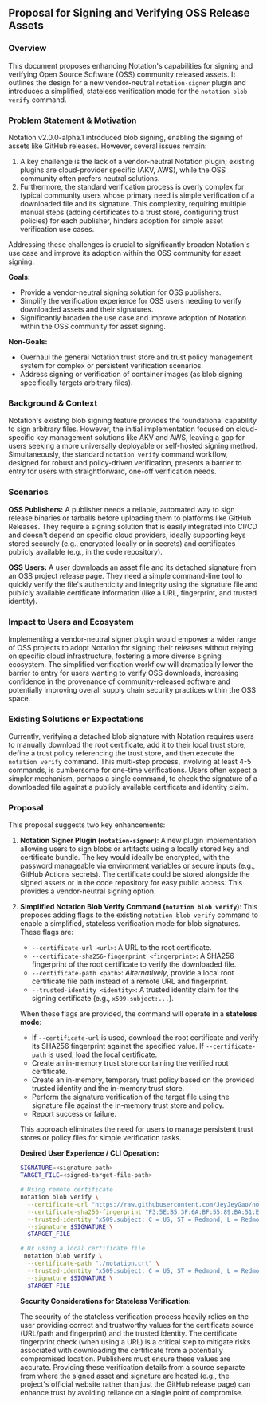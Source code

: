 ## Proposal for Signing and Verifying OSS Release Assets

### Overview

This document proposes enhancing Notation's capabilities for signing and verifying Open Source Software (OSS) community released assets. It outlines the design for a new vendor-neutral `notation-signer` plugin and introduces a simplified, stateless verification mode for the `notation blob verify` command.

### Problem Statement & Motivation

Notation v2.0.0-alpha.1 introduced blob signing, enabling the signing of assets like GitHub releases. However, several issues remain:
1.  A key challenge is the lack of a vendor-neutral Notation plugin; existing plugins are cloud-provider specific (AKV, AWS), while the OSS community often prefers neutral solutions.
2.  Furthermore, the standard verification process is overly complex for typical community users whose primary need is simple verification of a downloaded file and its signature. This complexity, requiring multiple manual steps (adding certificates to a trust store, configuring trust policies) for each publisher, hinders adoption for simple asset verification use cases.

Addressing these challenges is crucial to significantly broaden Notation's use case and improve its adoption within the OSS community for asset signing.

**Goals:**

* Provide a vendor-neutral signing solution for OSS publishers.
* Simplify the verification experience for OSS users needing to verify downloaded assets and their signatures.
* Significantly broaden the use case and improve adoption of Notation within the OSS community for asset signing.

**Non-Goals:**

* Overhaul the general Notation trust store and trust policy management system for complex or persistent verification scenarios.
* Address signing or verification of container images (as blob signing specifically targets arbitrary files).

### Background & Context

Notation's existing blob signing feature provides the foundational capability to sign arbitrary files. However, the initial implementation focused on cloud-specific key management solutions like AKV and AWS, leaving a gap for users seeking a more universally deployable or self-hosted signing method. Simultaneously, the standard `notation verify` command workflow, designed for robust and policy-driven verification, presents a barrier to entry for users with straightforward, one-off verification needs.

### Scenarios

**OSS Publishers:** A publisher needs a reliable, automated way to sign release binaries or tarballs before uploading them to platforms like GitHub Releases. They require a signing solution that is easily integrated into CI/CD and doesn't depend on specific cloud providers, ideally supporting keys stored securely (e.g., encrypted locally or in secrets) and certificates publicly available (e.g., in the code repository).

**OSS Users:** A user downloads an asset file and its detached signature from an OSS project release page. They need a simple command-line tool to quickly verify the file's authenticity and integrity using the signature file and publicly available certificate information (like a URL, fingerprint, and trusted identity).

### Impact to Users and Ecosystem

Implementing a vendor-neutral signer plugin would empower a wider range of OSS projects to adopt Notation for signing their releases without relying on specific cloud infrastructure, fostering a more diverse signing ecosystem. The simplified verification workflow will dramatically lower the barrier to entry for users wanting to verify OSS downloads, increasing confidence in the provenance of community-released software and potentially improving overall supply chain security practices within the OSS space.

### Existing Solutions or Expectations

Currently, verifying a detached blob signature with Notation requires users to manually download the root certificate, add it to their local trust store, define a trust policy referencing the trust store, and then execute the `notation verify` command. This multi-step process, involving at least 4-5 commands, is cumbersome for one-time verifications. Users often expect a simpler mechanism, perhaps a single command, to check the signature of a downloaded file against a publicly available certificate and identity claim.

### Proposal

This proposal suggests two key enhancements:

1.  **Notation Signer Plugin (`notation-signer`)**: A new plugin implementation allowing users to sign blobs or artifacts using a locally stored key and certificate bundle. The key would ideally be encrypted, with the password manageable via environment variables or secure inputs (e.g., GitHub Actions secrets). The certificate could be stored alongside the signed assets or in the code repository for easy public access. This provides a vendor-neutral signing option.

2.  **Simplified Notation Blob Verify Command (`notation blob verify`)**: This proposes adding flags to the existing `notation blob verify` command to enable a simplified, stateless verification mode for blob signatures. These flags are:
    * `--certificate-url <url>`: A URL to the root certificate.
    * `--certificate-sha256-fingerprint <fingerprint>`: A SHA256 fingerprint of the root certificate to verify the downloaded file.
    * `--certificate-path <path>`: *Alternatively*, provide a local root certificate file path instead of a remote URL and fingerprint.
    * `--trusted-identity <identity>`: A trusted identity claim for the signing certificate (e.g., `x509.subject:...`).

    When these flags are provided, the command will operate in a **stateless mode**:
    * If `--certificate-url` is used, download the root certificate and verify its SHA256 fingerprint against the specified value. If `--certificate-path` is used, load the local certificate.
    * Create an in-memory trust store containing the verified root certificate.
    * Create an in-memory, temporary trust policy based on the provided trusted identity and the in-memory trust store.
    * Perform the signature verification of the target file using the signature file against the in-memory trust store and policy.
    * Report success or failure.

    This approach eliminates the need for users to manage persistent trust stores or policy files for simple verification tasks.

    **Desired User Experience / CLI Operation:**

    ```bash
    SIGNATURE=<signature-path>
    TARGET_FILE=<signed-target-file-path>

    # Using remote certificate
    notation blob verify \
      --certificate-url "https://raw.githubusercontent.com/JeyJeyGao/notation-local-signer/refs/tags/v0.1.0/notation.crt" \
      --certificate-sha256-fingerprint "F3:5E:B5:3F:6A:BF:55:89:BA:51:EB:39:7B:1A:BA:3A:0A:30:77:14:2C:12:BD:86:EF:5F:CD:54:C5:BE:8B:C4" \
      --trusted-identity "x509.subject: C = US, ST = Redmond, L = Redmond, O = notation, CN = notation-local-signer" \
      --signature $SIGNATURE \
      $TARGET_FILE

    # Or using a local certificate file
     notation blob verify \
      --certificate-path "./notation.crt" \
      --trusted-identity "x509.subject: C = US, ST = Redmond, L = Redmond, O = notation, CN = notation-local-signer" \
      --signature $SIGNATURE \
      $TARGET_FILE
    ```

    **Security Considerations for Stateless Verification:**

    The security of the stateless verification process heavily relies on the user providing correct and trustworthy values for the certificate source (URL/path and fingerprint) and the trusted identity. The certificate fingerprint check (when using a URL) is a critical step to mitigate risks associated with downloading the certificate from a potentially compromised location. Publishers must ensure these values are accurate. Providing these verification details from a source separate from where the signed asset and signature are hosted (e.g., the project's official website rather than just the GitHub release page) can enhance trust by avoiding reliance on a single point of compromise.
